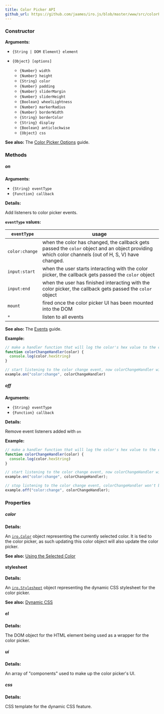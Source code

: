 ```yaml
---
title: Color Picker API
github_url: https://github.com/jaames/iro.js/blob/master/www/src/colorPicker_api.md
---
```


### Constructor

**Arguments:**

* `{String | DOM Element} element`

* `{Object} [options]`

  * `{Number} width`
  * `{Number} height`
  * `{String} color`
  * `{Number} padding`
  * `{Number} sliderMargin`
  * `{Number} sliderHeight`
  * `{Boolean} wheelLightness`
  * `{Number} markerRadius`
  * `{Number} borderWidth`
  * `{String} borderColor`
  * `{String} display`
  * `{Boolean} anticlockwise`
  * `{Object} css`

**See also:** The [Color Picker Options](guide.html#Color-Picker-Options) guide.

### Methods

##### on

**Arguments:**

* `{String} eventType`
* `{Function} callback`

**Details:**

Add listeners to color picker events.

**`eventType` values:**

| `eventType`    | usage |
|----------------|-------|
| `color:change` | when the color has changed, the callback gets passed the `color` object and an object providing which color channels (out of H, S, V) have changed. |
| `input:start` | when the user starts interacting with the color picker, the callback gets passed the `color` object |
| `input:end` | when the user has finished interacting with the color picker, the callback gets passed the `color` object |
| `mount` | fired once the color picker UI has been mounted into the DOM |
| `*` | listen to all events |

**See also:** The [Events](http://rakujira.jp/projects/iro/docs/guide.html#Events) guide.

**Example:**

```js
// make a handler function that will log the color's hex value to the console
function colorChangeHandler(color) {
  console.log(color.hexString)
}

// start listening to the color change event, now colorChangeHandler will be called whenever the color changes
example.on("color:change", colorChangeHandler)
```

##### off

**Arguments:**

* `{String} eventType`
* `{Function} callback`

**Details:**

Remove event listeners added with `on`

**Example:**

```js
// make a handler function that will log the color's hex value to the console
function colorChangeHandler(color) {
  console.log(color.hexString)
}

// start listening to the color change event, now colorChangeHandler will be called whenever the color changes
example.on("color:change", colorChangeHandler);

// stop listening to the color change event, colorChangeHandler won't be called ehen the color changes
example.off("color:change", colorChangeHandler);
```

### Properties

##### color

**Details:**

An [`iro.Color`](colorPicker_api.html) object representing the currently selected color. It is tied to the color picker, as such updating this color object will also update the color picker.

**See also:** [Using the Selected Color](guide.html#Using-the-Selected-Color)

#### stylesheet

**Details:**

An [`iro.Stylesheet`](stylesheet_api.html) object representing the dynamic CSS stylesheet for the color picker.

**See also:** [Dynamic CSS](guide.html#Dynamic-CSS)

##### el

**Details:**

The DOM object for the HTML element being used as a wrapper for the color picker.

##### ui

**Details:**

An array of "components" used to make up the color picker's UI.

##### css

**Details:**

CSS template for the dynamic CSS feature.
